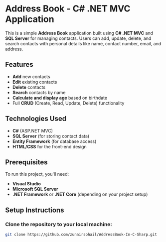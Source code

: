 # Address Book - C# .NET MVC Application

This is a simple **Address Book** application built using **C# .NET MVC** and **SQL Server** for managing contacts. Users can add, update, delete, and search contacts with personal details like name, contact number, email, and address.

## Features
- **Add** new contacts
- **Edit** existing contacts
- **Delete** contacts
- **Search** contacts by name
- **Calculate and display age** based on birthdate
- Full **CRUD** (Create, Read, Update, Delete) functionality

## Technologies Used
- **C#** (ASP.NET MVC)
- **SQL Server** (for storing contact data)
- **Entity Framework** (for database access)
- **HTML/CSS** for the front-end design

## Prerequisites
To run this project, you'll need:
- **Visual Studio**
- **Microsoft SQL Server**
- **.NET Framework** or **.NET Core** (depending on your project setup)

## Setup Instructions

### Clone the repository to your local machine:
```bash
git clone https://github.com/zunairsohail/AddressBook-In-C-Sharp.git


